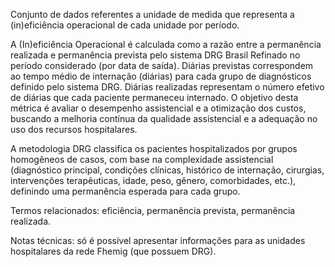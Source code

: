 Conjunto de dados referentes a unidade de medida que representa a (in)eficiência operacional de cada unidade por período.

A (In)eficiência Operacional é calculada como a razão entre a permanência realizada e permanência prevista pelo sistema DRG Brasil Refinado no período considerado (por data de saída). Diárias previstas correspondem ao tempo médio de internação (diárias) para cada grupo de diagnósticos definido pelo sistema DRG. Diárias realizadas representam o número efetivo de diárias que cada paciente permaneceu internado. O objetivo desta métrica é avaliar o desempenho assistencial e a otimização dos custos, buscando a melhoria contínua da qualidade assistencial e a adequação no uso dos recursos hospitalares.

A metodologia DRG classifica os pacientes hospitalizados por grupos homogêneos de casos, com base na complexidade assistencial (diagnóstico principal, condições clínicas, histórico de internação, cirurgias, intervenções terapêuticas, idade, peso, gênero, comorbidades, etc.), definindo uma permanência esperada para cada grupo.

Termos relacionados: eficiência, permanência prevista, permanência realizada.

Notas técnicas: só é possível apresentar informações para as unidades hospitalares da rede Fhemig (que possuem DRG).

